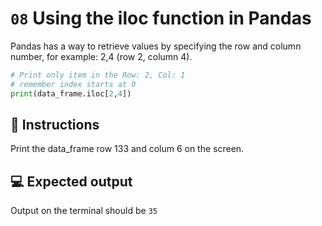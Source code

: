 # `08` Using the iloc function in Pandas

Pandas has a way to retrieve values by specifying the row and column number, for example: 2,4 (row 2, column 4).

```python
# Print only item in the Row: 2, Col: 1
# remember index starts at 0
print(data_frame.iloc[2,4])
```

## 📝 Instructions

Print the data_frame row 133 and colum 6 on the screen.

## 💻 Expected output

Output on the terminal should be `35`